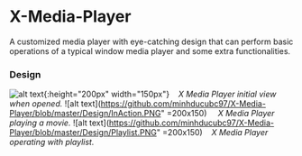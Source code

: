 # X-Media-Player
A customized media player with eye-catching design that can perform basic operations of a typical window media player and some extra functionalities.
### Design
![alt text](https://github.com/minhducubc97/X-Media-Player/blob/master/Design/InitialView.PNG"){:height="200px" width="150px"}
&nbsp;&nbsp;&nbsp;*X Media Player initial view when opened.*
![alt text](https://github.com/minhducubc97/X-Media-Player/blob/master/Design/InAction.PNG" =200x150)
&nbsp;&nbsp;&nbsp;&nbsp;*X Media Player playing a movie.*
![alt text](https://github.com/minhducubc97/X-Media-Player/blob/master/Design/Playlist.PNG" =200x150)
&nbsp;&nbsp;&nbsp;*X Media Player operating with playlist.*
